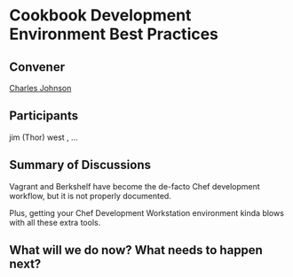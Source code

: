 Cookbook Development Environment Best Practices
===============================================

## Convener

[Charles Johnson](https://twitter.com/chipadeedoodah)

## Participants
jim (Thor) west
, ...

## Summary of Discussions

Vagrant and Berkshelf have become the de-facto Chef development workflow, but it is not properly documented.

Plus, getting your Chef Development Workstation environment kinda blows with all these extra tools.

## What will we do now?  What needs to happen next?
